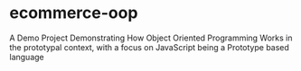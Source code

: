 # ecommerce-oop
A Demo Project Demonstrating How Object Oriented Programming Works in the prototypal context, with a focus on JavaScript being a Prototype based language
